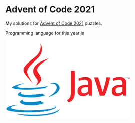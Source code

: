 # Advent of Code 2021

My solutions for [Advent of Code 2021](https://adventofcode.com/2021) puzzles.

Programming language for this year is

[![Java](images/java-logo.png)](https://www.java.com/)